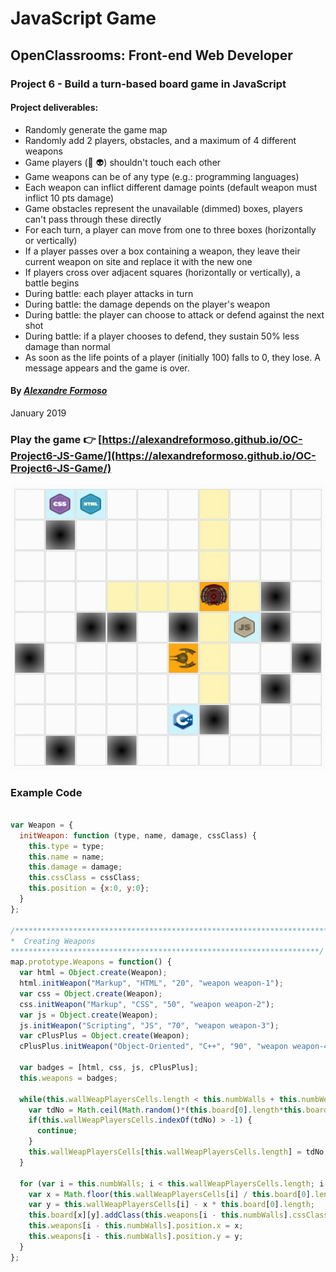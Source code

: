 # JavaScript Game

## OpenClassrooms: Front-end Web Developer

### Project 6 - Build a turn-based board game in JavaScript

#### Project deliverables: 
* Randomly generate the game map 
* Randomly add 2 players, obstacles, and a maximum of 4 different weapons
* Game players (:space_invader: :alien:) shouldn't touch each other
* Game weapons can be of any type (e.g.: programming languages)
* Each weapon can inflict different damage points (default weapon must inflict 10 pts damage) 
* Game obstacles represent the unavailable (dimmed) boxes, players can't pass through these directly
* For each turn, a player can move from one to three boxes (horizontally or vertically)
* If a player passes over a box containing a weapon, they leave their current weapon on site and replace it with the new one
* If players cross over adjacent squares (horizontally or vertically), a battle begins
* During battle: each player attacks in turn
* During battle: the damage depends on the player's weapon
* During battle: the player can choose to attack or defend against the next shot
* During battle: if a player chooses to defend, they sustain 50% less damage than normal
* As soon as the life points of a player (initially 100) falls to 0, they lose. A message appears and the game is over.

#### By [*Alexandre Formoso*](http://aformoso.com)
January 2019


### Play the game :point_right: [https://alexandreformoso.github.io/OC-Project6-JS-Game/](https://alexandreformoso.github.io/OC-Project6-JS-Game/)

![game printscreen](/images/game-preview.png)

### Example Code
```javascript

var Weapon = {
  initWeapon: function (type, name, damage, cssClass) {
    this.type = type;
    this.name = name;
    this.damage = damage;
    this.cssClass = cssClass;
    this.position = {x:0, y:0};
  }
}; 

/**********************************************************************
*  Creating Weapons
*********************************************************************/
map.prototype.Weapons = function() {
  var html = Object.create(Weapon);
  html.initWeapon("Markup", "HTML", "20", "weapon weapon-1");
  var css = Object.create(Weapon);
  css.initWeapon("Markup", "CSS", "50", "weapon weapon-2");
  var js = Object.create(Weapon);
  js.initWeapon("Scripting", "JS", "70", "weapon weapon-3");
  var cPlusPlus = Object.create(Weapon);
  cPlusPlus.initWeapon("Object-Oriented", "C++", "90", "weapon weapon-4");

  var badges = [html, css, js, cPlusPlus];
  this.weapons = badges;

  while(this.wallWeapPlayersCells.length < this.numbWalls + this.numbWeapons) { //while 12 < 16
    var tdNo = Math.ceil(Math.random()*(this.board[0].length*this.board.length) - 1);
    if(this.wallWeapPlayersCells.indexOf(tdNo) > -1) {
      continue;
    }
    this.wallWeapPlayersCells[this.wallWeapPlayersCells.length] = tdNo;
  }

  for (var i = this.numbWalls; i < this.wallWeapPlayersCells.length; i ++) {
    var x = Math.floor(this.wallWeapPlayersCells[i] / this.board[0].length); 
    var y = this.wallWeapPlayersCells[i] - x * this.board[0].length;
    this.board[x][y].addClass(this.weapons[i - this.numbWalls].cssClass);
    this.weapons[i - this.numbWalls].position.x = x;
    this.weapons[i - this.numbWalls].position.y = y;
  }
};
